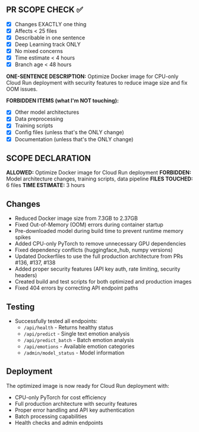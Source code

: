 ## PR SCOPE CHECK ✅
- [x] Changes EXACTLY one thing
- [x] Affects < 25 files
- [x] Describable in one sentence
- [x] Deep Learning track ONLY
- [x] No mixed concerns
- [x] Time estimate < 4 hours
- [x] Branch age < 48 hours

**ONE-SENTENCE DESCRIPTION:**
Optimize Docker image for CPU-only Cloud Run deployment with security features to reduce image size and fix OOM issues.

**FORBIDDEN ITEMS (what I'm NOT touching):**
- [x] Other model architectures
- [x] Data preprocessing
- [x] Training scripts
- [x] Config files (unless that's the ONLY change)
- [x] Documentation (unless that's the ONLY change)

## SCOPE DECLARATION
**ALLOWED:** Optimize Docker image for Cloud Run deployment
**FORBIDDEN:** Model architecture changes, training scripts, data pipeline
**FILES TOUCHED:** 6 files
**TIME ESTIMATE:** 3 hours

## Changes
- Reduced Docker image size from 7.3GB to 2.37GB
- Fixed Out-of-Memory (OOM) errors during container startup
- Pre-downloaded model during build time to prevent runtime memory spikes
- Added CPU-only PyTorch to remove unnecessary GPU dependencies
- Fixed dependency conflicts (huggingface_hub, numpy versions)
- Updated Dockerfiles to use the full production architecture from PRs #136, #137, #138
- Added proper security features (API key auth, rate limiting, security headers)
- Created build and test scripts for both optimized and production images
- Fixed 404 errors by correcting API endpoint paths

## Testing
- Successfully tested all endpoints:
  - `/api/health` - Returns healthy status
  - `/api/predict` - Single text emotion analysis
  - `/api/predict_batch` - Batch emotion analysis
  - `/api/emotions` - Available emotion categories
  - `/admin/model_status` - Model information

## Deployment
The optimized image is now ready for Cloud Run deployment with:
- CPU-only PyTorch for cost efficiency
- Full production architecture with security features
- Proper error handling and API key authentication
- Batch processing capabilities
- Health checks and admin endpoints
